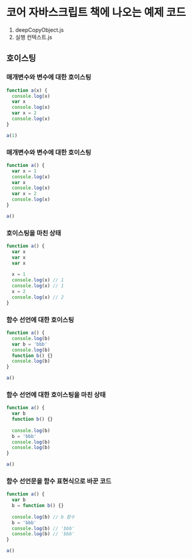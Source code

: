 # 코어 자바스크립트 책에 나오는 예제 코드

1. deepCopyObject.js
2. 실행 컨텍스트.js

## 호이스팅
### 매개변수와 변수에 대한 호이스팅
```js
function a(x) {
  console.log(x)
  var x
  console.log(x)
  var x = 2
  console.log(x)
}

a(1)
```

### 매개변수와 변수에 대한 호이스팅
```js
function a() {
  var x = 1
  console.log(x)
  var x
  console.log(x)
  var x = 2
  console.log(x)
}

a()
```

### 호이스팅을 마친 상태
```js
function a() {
  var x
  var x
  var x
  
  x = 1
  console.log(x) // 1
  console.log(x) // 1
  x = 2
  console.log(x) // 2
}
```

### 함수 선언에 대한 호이스팅

```js
function a() {
  console.log(b)
  var b = 'bbb'
  console.log(b)
  function b() {}
  console.log(b)
}

a()
```

### 함수 선언에 대한 호이스팅을 마친 상태

```js
function a() {
  var b
  function b() {}
  
  console.log(b)
  b = 'bbb'
  console.log(b)
  console.log(b)
}

a()
```

### 함수 선언문을 함수 표현식으로 바꾼 코드

```js
function a() {
  var b
  b = function b() {}
  
  console.log(b) // b 함수
  b = 'bbb'
  console.log(b) // 'bbb'
  console.log(b) // 'bbb'
}

a()
```